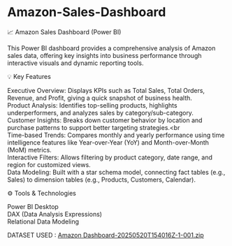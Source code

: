 # Amazon-Sales-Dashboard

📈 Amazon Sales Dashboard (Power BI)

This Power BI dashboard provides a comprehensive analysis of Amazon sales data, offering key insights into business performance through interactive visuals and dynamic reporting tools.

💡 Key Features<br>

Executive Overview: Displays KPIs such as Total Sales, Total Orders, Revenue, and Profit, giving a quick snapshot of business health.<br>
Product Analysis: Identifies top-selling products, highlights underperformers, and analyzes sales by category/sub-category.<br>
Customer Insights: Breaks down customer behavior by location and purchase patterns to support better targeting strategies.<br                                                                                                                            
Time-based Trends: Compares monthly and yearly performance using time intelligence features like Year-over-Year (YoY) and Month-over-Month (MoM) metrics.<br>
Interactive Filters: Allows filtering by product category, date range, and region for customized views.<br>
Data Modeling: Built with a star schema model, connecting fact tables (e.g., Sales) to dimension tables (e.g., Products, Customers, Calendar).<br>


⚙️ Tools & Technologies<br>

Power BI Desktop<br>
DAX (Data Analysis Expressions)<br>
Relational Data Modeling<br>


DATASET USED : [Amazon Dashboard-20250520T154016Z-1-001.zip](https://github.com/user-attachments/files/20368434/Amazon.Dashboard-20250520T154016Z-1-001.zip)
